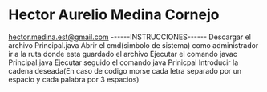 # Hector Aurelio Medina Cornejo
hector.medina.est@gmail.com
------INSTRUCCIONES------
Descargar el archivo Principal.java
Abrir el cmd(simbolo de sistema) como administrador
ir a la ruta donde esta guardado el archivo
Ejecutar el comando javac Principal.java
Ejecutar seguido el comando java Prinicpal
Introducir la cadena deseada(En caso de codigo morse cada letra separado por un espacio y cada palabra por 3 espacios)
